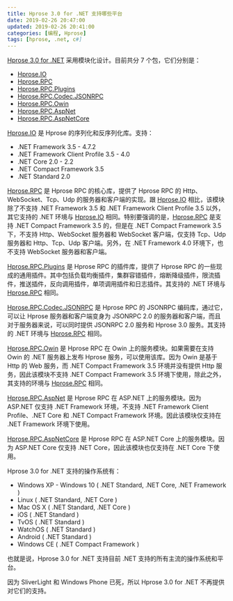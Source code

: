 ```yaml
---
title: Hprose 3.0 for .NET 支持哪些平台
date: 2019-02-26 20:47:00
updated: 2019-02-26 20:41:00
categories: [编程, Hprose]
tags: [hprose, .net, c#]
---
```


[Hprose 3.0 for .NET](https://github.com/hprose/hprose-dotnet) 采用模块化设计。目前共分 7 个包，它们分别是：

* [Hprose.IO](https://www.nuget.org/packages/Hprose.IO)
* [Hprose.RPC](https://www.nuget.org/packages/Hprose.RPC)
* [Hprose.RPC.Plugins](https://www.nuget.org/packages/Hprose.RPC.Plugins)
* [Hprose.RPC.Codec.JSONRPC](https://www.nuget.org/packages/Hprose.RPC.Codec.JSONRPC)
* [Hprose.RPC.Owin](https://www.nuget.org/packages/Hprose.RPC.Owin)
* [Hprose.RPC.AspNet](https://www.nuget.org/packages/Hprose.RPC.AspNet)
* [Hprose.RPC.AspNetCore](https://www.nuget.org/packages/Hprose.RPC.AspNetCore)

<!--more-->

[Hprose.IO](https://www.nuget.org/packages/Hprose.IO) 是 Hprose 的序列化和反序列化库。支持：

* .NET Framework 3.5 - 4.7.2
* .NET Framework Client Profile 3.5 - 4.0
* .NET Core 2.0 - 2.2
* .NET Compact Framework 3.5
* .NET Standard 2.0

[Hprose.RPC](https://www.nuget.org/packages/Hprose.RPC) 是 Hprose RPC 的核心库，提供了 Hprose RPC 的 Http、WebSocket、Tcp、Udp 的服务器和客户端的实现。跟 [Hprose.IO](https://www.nuget.org/packages/Hprose.IO) 相比，该模块除了不支持 .NET Framework 3.5 和 .NET Framework Client Profile 3.5 以外，其它支持的 .NET 环境与 [Hprose.IO](https://www.nuget.org/packages/Hprose.IO) 相同。特别要强调的是，[Hprose.RPC](https://www.nuget.org/packages/Hprose.RPC) 是支持 .NET Compact Framework 3.5 的，但是在 .NET Compact Framework 3.5 下，不支持 Http、WebSocket 服务器和 WebSocket 客户端，仅支持 Tcp、Udp 服务器和 Http、Tcp、Udp 客户端。另外，在 .NET Framework 4.0 环境下，也不支持 WebSocket 服务器和客户端。

[Hprose.RPC.Plugins](https://www.nuget.org/packages/Hprose.RPC.Plugins) 是 Hprose RPC 的插件库，提供了 Hprose RPC 的一些现成的通用插件。其中包括负载均衡插件，集群容错插件，熔断降级插件，限流插件，推送插件，反向调用插件，单项调用插件和日志插件。其支持的 .NET 环境与 [Hprose.RPC](https://www.nuget.org/packages/Hprose.RPC) 相同。

[Hprose.RPC.Codec.JSONRPC](https://www.nuget.org/packages/Hprose.RPC.Codec.JSONRPC) 是 Hprose RPC 的 JSONRPC 编码库，通过它，可以让 Hprose 服务器和客户端变身为 JSONRPC 2.0 的服务器和客户端，而且对于服务器来说，可以同时提供 JSONRPC 2.0 服务和 Hprose 3.0 服务。其支持的 .NET 环境与 [Hprose.RPC](https://www.nuget.org/packages/Hprose.RPC) 相同。

[Hprose.RPC.Owin](https://www.nuget.org/packages/Hprose.RPC.Owin) 是 Hprose RPC 在 Owin 上的服务模块。如果需要在支持 Owin 的 .NET 服务器上发布 Hprose 服务，可以使用该库。因为 Owin 是基于 Http 的 Web 服务，而 .NET Compact Framework 3.5 环境并没有提供 Http 服务，因此该模块不支持 .NET Compact Framework 3.5 环境下使用，除此之外，其支持的环境与 [Hprose.RPC](https://www.nuget.org/packages/Hprose.RPC) 相同。

[Hprose.RPC.AspNet](https://www.nuget.org/packages/Hprose.RPC.AspNet) 是 Hprose RPC 在 ASP.NET 上的服务模块。因为 ASP.NET 仅支持 .NET Framework 环境，不支持 .NET Framework Client Profile、.NET Core 和 .NET Compact Framework 环境。因此该模块仅支持在 .NET Framework 环境下使用。

[Hprose.RPC.AspNetCore](https://www.nuget.org/packages/Hprose.RPC.AspNetCore) 是 Hprose RPC 在 ASP.NET Core 上的服务模块。因为 ASP.NET Core 仅支持 .NET Core，因此该模块也仅支持在 .NET Core 下使用。

Hprose 3.0 for .NET 支持的操作系统有：

* Windows XP - Windows 10 ( .NET Standard, .NET Core, .NET Framework )
* Linux ( .NET Standard, .NET Core )
* Mac OS X ( .NET Standard, .NET Core )
* iOS ( .NET Standard )
* TvOS ( .NET Standard )
* WatchOS ( .NET Standard )
* Android ( .NET Standard )
* Windows CE ( .NET Compact Framework )

也就是说，Hprose 3.0 for .NET 支持目前 .NET 支持的所有主流的操作系统和平台。

因为 SliverLight 和 Windows Phone 已死，所以 Hprose 3.0 for .NET 不再提供对它们的支持。